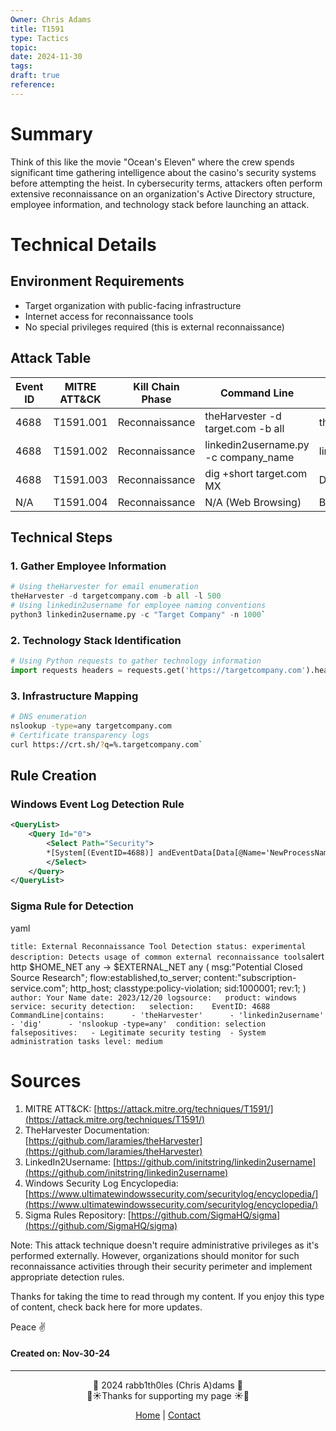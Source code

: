 ```yaml
---
Owner: Chris Adams
title: T1591
type: Tactics
topic: 
date: 2024-11-30
tags: 
draft: true
reference:
---
```


# Summary

Think of this like the movie "Ocean's Eleven" where the crew spends significant time gathering intelligence about the casino's security systems before attempting the heist. In cybersecurity terms, attackers often perform extensive reconnaissance on an organization's Active Directory structure, employee information, and technology stack before launching an attack.

# Technical Details

## Environment Requirements

- Target organization with public-facing infrastructure
- Internet access for reconnaissance tools
- No special privileges required (this is external reconnaissance)

## Attack Table

|Event ID|MITRE ATT&CK|Kill Chain Phase|Command Line|Tools Used|
|---|---|---|---|---|
|4688|T1591.001|Reconnaissance|theHarvester -d target.com -b all|theHarvester|
|4688|T1591.002|Reconnaissance|linkedin2username.py -c company_name|linkedin2username|
|4688|T1591.003|Reconnaissance|dig +short target.com MX|DNS Tools|
|N/A|T1591.004|Reconnaissance|N/A (Web Browsing)|Browser DevTools|

## Technical Steps

### 1. Gather Employee Information

```python
# Using theHarvester for email enumeration 
theHarvester -d targetcompany.com -b all -l 500 
# Using linkedin2username for employee naming conventions 
python3 linkedin2username.py -c "Target Company" -n 1000`
```

### 2. Technology Stack Identification

```python
# Using Python requests to gather technology information 
import requests headers = requests.get('https://targetcompany.com').headers for header in headers: print(f"{header}: {headers[header]}")
```

### 3. Infrastructure Mapping

```bash
# DNS enumeration 
nslookup -type=any targetcompany.com 
# Certificate transparency logs 
curl https://crt.sh/?q=%.targetcompany.com`
```

## Rule Creation

### Windows Event Log Detection Rule

```xml
<QueryList>   
	<Query Id="0">    
		<Select Path="Security">
		*[System[(EventID=4688)] andEventData[Data[@Name='NewProcessName'] and (contains(lower-case(.), 'theharvester') or contains(lower-case(.), 'dig') or contains(lower-case(.), 'nslookup'))]]    
		</Select>  
	</Query> 
</QueryList>
```

### Sigma Rule for Detection

yaml

`title: External Reconnaissance Tool Detection status: experimental description: Detects usage of common external reconnaissance tools`alert http $HOME_NET any -> $EXTERNAL_NET any (     msg:"Potential Closed Source Research";    flow:established,to_server;    content:"subscription-service.com"; http_host;    classtype:policy-violation;    sid:1000001;    rev:1; )`
 author: Your Name date: 2023/12/20 logsource:   product: windows  service: security detection:   selection:    EventID: 4688    CommandLine|contains:      - 'theHarvester'      - 'linkedin2username'      - 'dig'      - 'nslookup -type=any'  condition: selection falsepositives:   - Legitimate security testing  - System administration tasks level: medium`

# Sources

1. MITRE ATT&CK: [https://attack.mitre.org/techniques/T1591/](https://attack.mitre.org/techniques/T1591/)
2. TheHarvester Documentation: [https://github.com/laramies/theHarvester](https://github.com/laramies/theHarvester)
3. LinkedIn2Username: [https://github.com/initstring/linkedin2username](https://github.com/initstring/linkedin2username)
4. Windows Security Log Encyclopedia: [https://www.ultimatewindowssecurity.com/securitylog/encyclopedia/](https://www.ultimatewindowssecurity.com/securitylog/encyclopedia/)
5. Sigma Rules Repository: [https://github.com/SigmaHQ/sigma](https://github.com/SigmaHQ/sigma)

Note: This attack technique doesn't require administrative privileges as it's performed externally. However, organizations should monitor for such reconnaissance activities through their security perimeter and implement appropriate detection rules.


<div class="neon-line"></div>

Thanks for taking the time to read through my content. If you enjoy this type of content, check back here for more updates. 

Peace ✌️

#### Created on: Nov-30-24
---



<div style="text-align: center;">
	<div class="gradient-text">👾 2024 rabb1th0les (Chris A)dams 👾</div> 
	🌴☀Thanks for supporting my page ☀🌴
	<nav>
		<ul style="list-style: none; padding: 0;">
			<div style="text-align: center;">
				<li><a href="index.html">Home</a> | <a href="Contact.html">Contact</a></li>
			</div>
		</ul>
	</nav>	
</div>
